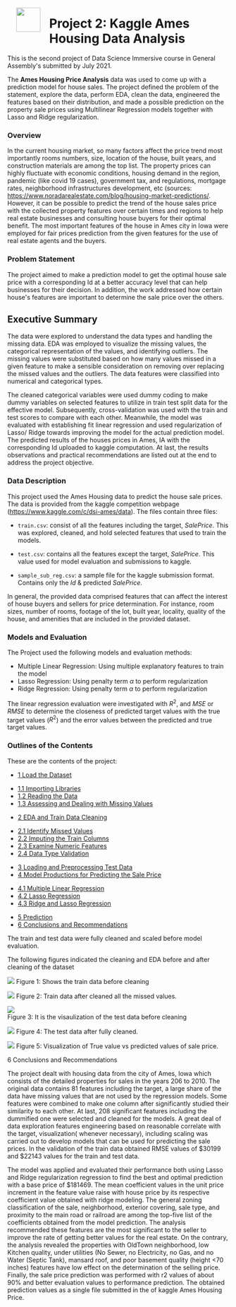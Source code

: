 <img src="http://imgur.com/1ZcRyrc.png" style="float: left; margin: 20px; height: 55px">

# Project 2:  Kaggle Ames Housing  Data Analysis 

This is the second project of Data Science Immersive course in General Assembly's submitted by July 2021.

The **Ames Housing Price Analysis** data was used to come up with a prediction model for house sales. The project defined the problem of the statement, 
explore the data, perform EDA, clean the data, engineered the features based on their distribution, and made a possible prediction on the property sale prices 
using Multilinear Regression models together with Lasso and Ridge regularization.


### Overview

In the current housing market, so many factors affect the price trend most importantly rooms numbers, size, location of the house, built years, and 
construction materials are among the top list. The property prices can highly fluctuate with economic conditions, housing demand in the region, pandemic
(like covid 19 cases), government tax, and regulations, mortgage rates, neighborhood infrastructures development, etc 
(sources: https://www.noradarealestate.com/blog/housing-market-predictions/.  However, it can be possible to predict the trend of the house sales price 
with the collected property features over certain times and regions to help real estate businesses and consulting house buyers for their optimal benefit. 
The most important features of the house in Ames city in Iowa were employed for fair prices prediction from the given features for the use of real estate 
agents and the buyers.


### Problem Statement


The project aimed to make a prediction model to get the optimal house sale price with a corresponding Id at a better accuracy level that can help businesses 
for their decision. In addition, the work addressed how certain house's features are important to determine the sale price over the others.


## Executive Summary

The data were explored to understand the data types and handling the missing data. EDA was employed to visualize the missing values, the categorical 
representation of the values, and identifying outliers. The missing values were substituted based on how many values missed in a given feature to make 
a sensible consideration on removing over replacing the missed values and the outliers. The data features were classified into numerical and categorical 
types. 

The cleaned categorical variables were used dummy coding to make dummy variables on selected features to utilize in train test split data for the effective 
model. Subsequently, cross-validation was used with the train and test scores to compare with each other. Meanwhile, the model was evaluated with establishing 
fit linear regression and used regularization of Lasso/ Ridge towards improving the model for the actual prediction model. The predicted results of the 
houses prices in Ames, IA with the corresponding Id uploaded to kaggle computation. At last, the results observations and practical recommendations are 
listed out at the end to address the project objective.


### Data Description


This project used the Ames Housing data to predict the house sale prices.  The data is provided from the kaggle competition webpage (https://www.kaggle.com/c/dsi-ames/data). The files contain three files:

- `train.csv`: consist of all the features including the target, _SalePrice_. This was explored, cleaned, and hold selected features that used to train 
the models.

-  `test.csv`: contains all the features except the target, _SalePrice_. This value used for model evaluation and submissions to kaggle.

- `sample_sub_reg.csv`: a sample file for the kaggle submission format. Contains only the _Id_ & predicted _SalePrice_.

In general, the provided data comprised features that can affect the interest of house buyers and sellers for price determination. For instance, 
room sizes, number of rooms, footage of the lot, built year, locality, quality of the house, and amenities that are included in the provided dataset.



### Models and Evaluation

The Project used the following models and evaluation methods:
- Multiple Linear Regression: Using multiple explanatory features to train the model
- Lasso Regression: Using penalty term $\alpha$ to perform regularization
- Ridge Regression: Using penalty term $\alpha$ to perform regularization

The linear regression evaluation were investigated with $R^2$, and $MSE$ or $RMSE$ to determine the closeness of predicted target values with the true target values ($R^2$) and  the error values between the predicted and true target values.


### Outlines of the Contents

These are the contents of the project:

- [1 Load the Dataset](#1-Load-the-Data)
 * [1.1 Importing Libraries](#1.1-Import-the-libraries)
 * [1.2 Reading the Data](#1.2-Reading-the-Data)
 * [1.3 Assessing and Dealing with Missing Values](#1.3-Assessing-and-Dealing-with-Missing-Values)
- [2 EDA and Train Data Cleaning](#2-EDA-and-Train-Data-Cleaning)
 * [2.1 Identify Missed Values](#2.1-Identify-Missed-Values)
 * [2.2 Imputing  the Train Columns](#2.2-Imputing-the-Train-Columns)
 * [2.3 Examine Numeric Features](#2.3-Examine-Numeric-Features)
 * [2.4 Data Type Validation](#2.4-Data-Type-Validation)
- [3 Loading and Preprocessing Test Data](#3-Loading-and-Preprocessing-Test-Data)
- [4 Model Productions for Predicting the Sale Price](#4-Model-Productions-for-Predicting-the-Sale-Price)
 * [4.1 Multiple Linear Regression](#4.1-Multiple-Linear-Regression)
 * [4.2 Lasso Regression](#4.2-Lasso-Regression)
 * [4.3 Ridge and Lasso Regression](#4.2-Ridge-and-Lasso-Regression)
- [5 Prediction](#5-Prediction)
- [6 Conclusions and Recommendations](#6-Conclusions-and-Recommendations)


The train and test data were fully cleaned and scaled before model evaluation. 


The following figures indicated the cleaning and EDA before and after cleaning of the dataset


![](./images/Train_data_before_cleaning.png)
Figure 1: Shows the train data before cleaning


![](./images/Cleaned_train_dataset.png) 
Figure 2: Train data after cleaned all the missed values.



![](./images/Test-data-prior-to-cleaning.png)     
Figure 3: It is the visaulization of the test data before cleaning 


![](./images/Cleaned-Test-data.png) 
Figure 4: The test data after fully cleaned.


![](./images/True-vs-pred.png)
Figure 5: Visualization of True value vs predicted values of sale price.


6 Conclusions and Recommendations

The project dealt with housing data from the city of Ames, Iowa which consists of the detailed properties for sales in the years 206 to 2010.  The original 
data contains 81 features including the target, a large share of the data have missing values that are not used by the regression models. Some features were 
combined to make one column after significantly studied their similarity to each other.  At last, $208$ significant features including the dummified one 
were selected and cleaned for the models.  A great deal of data exploration features engineering based on reasonable correlate with the target, visualization(
whenever necessary), including scaling was carried out to develop models that can be used for predicting the sale prices. In the validation of the train 
data obtained RMSE values of $\$30199$ and $\$22143$ values for the train and test data.</p>

The model was applied and evaluated their performance both using Lasso and Ridge regularization regression to find the best and optimal prediction with a 
base price of $\$181469$. The mean coefficient values in the unit price increment in the feature value raise with house price by its respective coefficient 
value obtained with ridge modeling. The general zoning classification of the sale,  neighborhood, exterior covering, sale type, and proximity to the main 
road or railroad are among the top-five list of the coefficients obtained from the model prediction. The analysis recommended these features are the most 
significant to the seller to improve the rate of getting better values for the real estate.  On the contrary, the analysis revealed the properties with 
OldTown neighborhood, low Kitchen quality, under utilities (No Sewer, no Electricity, no Gas, and no Water (Septic Tank), mansard roof, and poor basement 
quality (height <70 inches) features have low effect on the determination of the selling price.  Finally, the sale price prediction was performed with 
r2 values of about 90% and better evaluation values to performance prediction. The obtained prediction values as a single file submitted in the of 
kaggle Ames Housing Price.